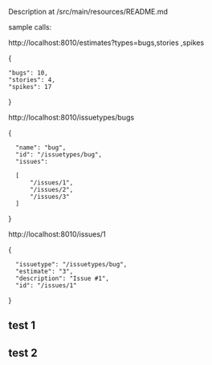 
Description at /src/main/resources/README.md

sample calls:

http://localhost:8010/estimates?types=bugs,stories ,spikes

  {
  
    "bugs": 10,
    "stories": 4,
    "spikes": 17
  
  }
  
http://localhost:8010/issuetypes/bugs

  {
  
      "name": "bug",
      "id": "/issuetypes/bug",
      "issues": 
  
      [
          "/issues/1",
          "/issues/2",
          "/issues/3"
      ]
  
  }

http://localhost:8010/issues/1
  
  {
  
      "issuetype": "/issuetypes/bug",
      "estimate": "3",
      "description": "Issue #1",
      "id": "/issues/1"
  
  }

## test 1
## test 2
